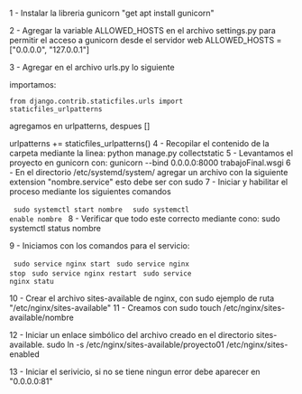 1 - Instalar la libreria gunicorn "get apt install gunicorn"

2 - Agregar la variable ALLOWED_HOSTS en el archivo settings.py para permitir el acceso a gunicorn desde el servidor web ALLOWED_HOSTS = ["0.0.0.0", "127.0.0.1"]

3 - Agregar en el archivo urls.py lo siguiente

  importamos:
  
  <code>from django.contrib.staticfiles.urls import staticfiles_urlpatterns</code>

  agregamos en urlpatterns, despues []




  urlpatterns += staticfiles_urlpatterns()
4 - Recopilar el contenido de la carpeta mediante la linea: python manage.py collectstatic
5 - Levantamos el proyecto en gunicorn con: gunicorn --bind 0.0.0.0:8000 trabajoFinal.wsgi 
6 - En el directorio /etc/systemd/system/ agregar un archivo con la siguiente extension "nombre.service" esto debe ser con sudo
7 - Iniciar y habilitar el proceso mediante los siguientes comandos

<code>  sudo systemctl start nombre </code>
<code>  sudo systemctl enable nombre </code>
8 - Verificar que todo este correcto mediante cono: sudo systemctl status nombre

9 - Iniciamos con los comandos para el servicio:

<code> sudo service nginx start</code>
<code> sudo service nginx stop</code>
<code> sudo service nginx restart</code>
<code> sudo service nginx statu</code>

10 - Crear el archivo sites-available de nginx, con sudo ejemplo de ruta "/etc/nginx/sites-available"
11 - Creamos con sudo touch /etc/nginx/sites-available/nombre

12 - Iniciar un enlace simbólico del archivo creado en el directorio sites-available.
sudo ln -s /etc/nginx/sites-available/proyecto01 /etc/nginx/sites-enabled

13 - Iniciar el serivicio, si no se tiene ningun error debe aparecer en "0.0.0.0:81"
